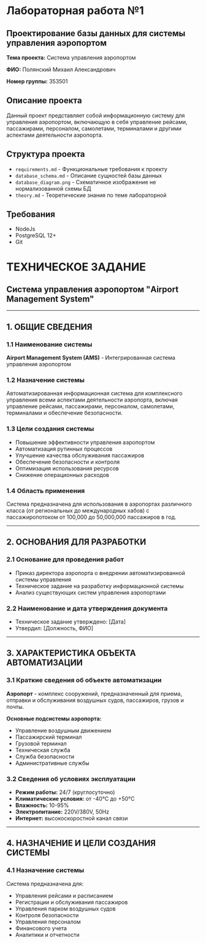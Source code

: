 # Лабораторная работа №1
## Проектирование базы данных для системы управления аэропортом

**Тема проекта:** Система управления аэропортом

**ФИО:** Полянский Михаил Александрович 

**Номер группы:** 353501

## Описание проекта

Данный проект представляет собой информационную систему для управления аэропортом, включающую в себя управление рейсами, пассажирами, персоналом, самолетами, терминалами и другими аспектами деятельности аэропорта.

## Структура проекта

- `requirements.md` - Функциональные требования к проекту
- `database_schema.md` - Описание сущностей базы данных
- `database_diagram.png` - Схематичное изображение не нормализованной схемы БД
- `theory.md` - Теоретические знания по теме лабораторной

## Требования

- NodeJs 
- PostgreSQL 12+
- Git

# ТЕХНИЧЕСКОЕ ЗАДАНИЕ
## Система управления аэропортом "Airport Management System"

---

## 1. ОБЩИЕ СВЕДЕНИЯ

### 1.1 Наименование системы
**Airport Management System (AMS)** - Интегрированная система управления аэропортом

### 1.2 Назначение системы
Автоматизированная информационная система для комплексного управления всеми аспектами деятельности аэропорта, включая управление рейсами, пассажирами, персоналом, самолетами, терминалами и обеспечение безопасности.

### 1.3 Цели создания системы
- Повышение эффективности управления аэропортом
- Автоматизация рутинных процессов
- Улучшение качества обслуживания пассажиров
- Обеспечение безопасности и контроля
- Оптимизация использования ресурсов
- Снижение операционных расходов

### 1.4 Область применения
Система предназначена для использования в аэропортах различного класса (от региональных до международных хабов) с пассажиропотоком от 100,000 до 50,000,000 пассажиров в год.

---

## 2. ОСНОВАНИЯ ДЛЯ РАЗРАБОТКИ

### 2.1 Основание для проведения работ
- Приказ директора аэропорта о внедрении автоматизированной системы управления
- Техническое задание на разработку информационной системы
- Анализ существующих систем управления аэропортами

### 2.2 Наименование и дата утверждения документа
- Техническое задание утверждено: [Дата]
- Утвердил: [Должность, ФИО]

---

## 3. ХАРАКТЕРИСТИКА ОБЪЕКТА АВТОМАТИЗАЦИИ

### 3.1 Краткие сведения об объекте автоматизации
**Аэропорт** - комплекс сооружений, предназначенный для приема, отправки и обслуживания воздушных судов, пассажиров, грузов и почты.

**Основные подсистемы аэропорта:**
- Управление воздушным движением
- Пассажирский терминал
- Грузовой терминал
- Техническая служба
- Служба безопасности
- Административные службы

### 3.2 Сведения об условиях эксплуатации
- **Режим работы:** 24/7 (круглосуточно)
- **Климатические условия:** от -40°C до +50°C
- **Влажность:** 10-95%
- **Электропитание:** 220V/380V, 50Hz
- **Интернет:** высокоскоростной канал связи

---

## 4. НАЗНАЧЕНИЕ И ЦЕЛИ СОЗДАНИЯ СИСТЕМЫ

### 4.1 Назначение системы
Система предназначена для:
- Управления рейсами и расписанием
- Регистрации и обслуживания пассажиров
- Управления парком воздушных судов
- Контроля безопасности
- Управления персоналом
- Финансового учета
- Аналитики и отчетности

